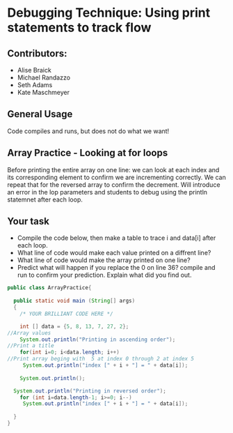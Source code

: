 # Debugging Technique: Using print statements to track flow

## Contributors:
* Alise Braick
* Michael Randazzo
* Seth Adams
* Kate Maschmeyer

## General Usage
Code compiles and runs, but does not do what we want! 

## Array Practice - Looking at for loops 
Before printing the entire array on one line: we can look at each index and its corresponding element to confirm we are incrementing correctly. We can repeat that for the reversed array to confirm the decrement. Will introduce an error in the lop parameters and students to debug using the println statemnet after each loop.

## Your task
* Compile the code below, then make a table to trace i and data[i] after each loop.
* What line of code would make each value printed on a diffrent line?
* What line of code would make the array printed on one line?
* Predict what will happen if you replace the 0 on line 36? compile and run to 
 confirm your prediction. Explain what did you find out.

```java
public class ArrayPractice{
  
  public static void main (String[] args)
  {
    /* YOUR BRILLIANT CODE HERE */

    int [] data = {5, 8, 13, 7, 27, 2};
//Array values
    System.out.println("Printing in ascending order");
//Print a title
    for(int i=0; i<data.length; i++)
//Print array beging with  5 at index 0 through 2 at index 5      
     System.out.println("index [" + i + "] = " + data[i]);
    
    System.out.println();

  System.out.println("Printing in reversed order");
    for (int i=data.length-1; i>=0; i--)
     System.out.println("index [" + i + "] = " + data[i]);
   
  }
}
```